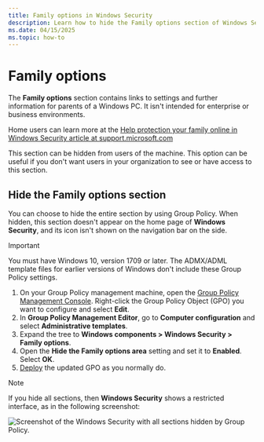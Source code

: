 ```yaml
---
title: Family options in Windows Security
description: Learn how to hide the Family options section of Windows Security for enterprise environments. Family options aren't intended for business environments.
ms.date: 04/15/2025
ms.topic: how-to
---
```


# Family options

The **Family options** section contains links to settings and further information for parents of a Windows PC. It isn't intended for enterprise or business environments.

Home users can learn more at the [Help protection your family online in Windows Security article at support.microsoft.com](https://support.microsoft.com/help/4013209/windows-10-protect-your-family-online-in-windows-defender)

This section can be hidden from users of the machine. This option can be useful if you don't want users in your organization to see or have access to this section.

## Hide the Family options section

You can choose to hide the entire section by using Group Policy. When hidden, this section doesn't appear on the home page of **Windows Security**, and its icon isn't shown on the navigation bar on the side.

> [!IMPORTANT]
> You must have Windows 10, version 1709 or later. The ADMX/ADML template files for earlier versions of Windows don't include these Group Policy settings.

1. On your Group Policy management machine, open the [Group Policy Management Console](/previous-versions/windows/it-pro/windows-server-2008-R2-and-2008/cc731212(v=ws.11)). Right-click the Group Policy Object (GPO) you want to configure and select **Edit**.
1. In **Group Policy Management Editor**, go to **Computer configuration** and select **Administrative templates**.
1. Expand the tree to **Windows components > Windows Security > Family options**.
1. Open the **Hide the Family options area** setting and set it to **Enabled**. Select **OK**.
1. [Deploy](/windows/win32/srvnodes/group-policy) the updated GPO as you normally do.

> [!NOTE]
> If you hide all sections, then **Windows Security** shows a restricted interface, as in the following screenshot:
>
> ![Screenshot of the Windows Security with all sections hidden by Group Policy.](images/wdsc-all-hide.png)
